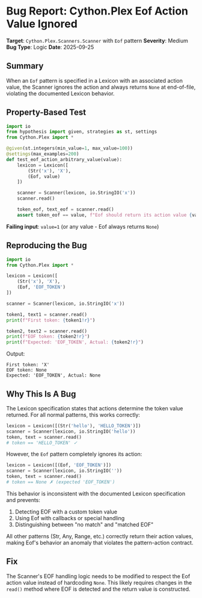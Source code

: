 # Bug Report: Cython.Plex Eof Action Value Ignored

**Target**: `Cython.Plex.Scanners.Scanner` with `Eof` pattern
**Severity**: Medium
**Bug Type**: Logic
**Date**: 2025-09-25

## Summary

When an `Eof` pattern is specified in a Lexicon with an associated action value, the Scanner ignores the action and always returns `None` at end-of-file, violating the documented Lexicon behavior.

## Property-Based Test

```python
import io
from hypothesis import given, strategies as st, settings
from Cython.Plex import *

@given(st.integers(min_value=1, max_value=100))
@settings(max_examples=200)
def test_eof_action_arbitrary_value(value):
    lexicon = Lexicon([
        (Str('x'), 'X'),
        (Eof, value)
    ])

    scanner = Scanner(lexicon, io.StringIO('x'))
    scanner.read()

    token_eof, text_eof = scanner.read()
    assert token_eof == value, f"Eof should return its action value {value!r}, got {token_eof!r}"
```

**Failing input**: `value=1` (or any value - Eof always returns `None`)

## Reproducing the Bug

```python
import io
from Cython.Plex import *

lexicon = Lexicon([
    (Str('x'), 'X'),
    (Eof, 'EOF_TOKEN')
])

scanner = Scanner(lexicon, io.StringIO('x'))

token1, text1 = scanner.read()
print(f"First token: {token1!r}")

token2, text2 = scanner.read()
print(f"EOF token: {token2!r}")
print(f"Expected: 'EOF_TOKEN', Actual: {token2!r}")
```

Output:
```
First token: 'X'
EOF token: None
Expected: 'EOF_TOKEN', Actual: None
```

## Why This Is A Bug

The Lexicon specification states that actions determine the token value returned. For all normal patterns, this works correctly:

```python
lexicon = Lexicon([(Str('hello'), 'HELLO_TOKEN')])
scanner = Scanner(lexicon, io.StringIO('hello'))
token, text = scanner.read()
# token == 'HELLO_TOKEN' ✓
```

However, the `Eof` pattern completely ignores its action:

```python
lexicon = Lexicon([(Eof, 'EOF_TOKEN')])
scanner = Scanner(lexicon, io.StringIO(''))
token, text = scanner.read()
# token == None ✗ (expected 'EOF_TOKEN')
```

This behavior is inconsistent with the documented Lexicon specification and prevents:
1. Detecting EOF with a custom token value
2. Using Eof with callbacks or special handling
3. Distinguishing between "no match" and "matched EOF"

All other patterns (Str, Any, Range, etc.) correctly return their action values, making Eof's behavior an anomaly that violates the pattern-action contract.

## Fix

The Scanner's EOF handling logic needs to be modified to respect the Eof action value instead of hardcoding `None`. This likely requires changes in the `read()` method where EOF is detected and the return value is constructed.